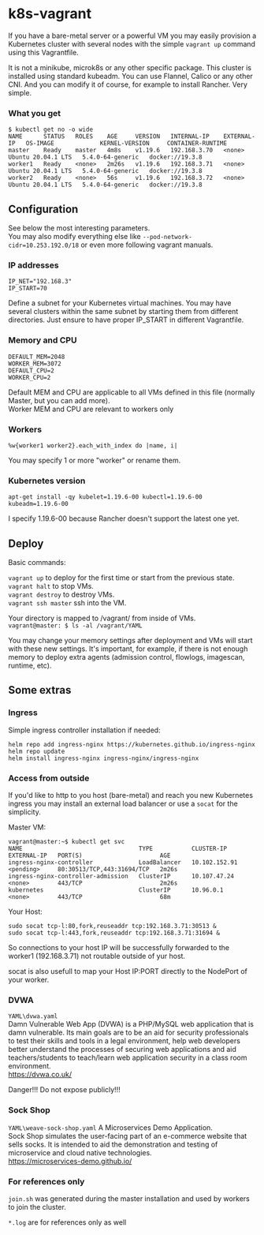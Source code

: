 # k8s-vagrant

If you have a bare-metal server or a powerful VM you may easily provision a Kubernetes cluster with several nodes with the simple 
`vagrant up` command using this Vagrantfile.  


It is not a minikube, microk8s or any other specific package. This cluster is installed using standard kubeadm. 
You can use Flannel, Calico or any other CNI. And you can modify it of course, for example to install Rancher. Very simple.  

### What you get

    $ kubectl get no -o wide
    NAME      STATUS   ROLES    AGE     VERSION   INTERNAL-IP    EXTERNAL-IP   OS-IMAGE             KERNEL-VERSION     CONTAINER-RUNTIME
    master    Ready    master   4m8s    v1.19.6   192.168.3.70   <none>        Ubuntu 20.04.1 LTS   5.4.0-64-generic   docker://19.3.8
    worker1   Ready    <none>   2m26s   v1.19.6   192.168.3.71   <none>        Ubuntu 20.04.1 LTS   5.4.0-64-generic   docker://19.3.8
    worker2   Ready    <none>   56s     v1.19.6   192.168.3.72   <none>        Ubuntu 20.04.1 LTS   5.4.0-64-generic   docker://19.3.8

## Configuration

See below the most interesting parameters.  
You may also modify everything else like `--pod-network-cidr=10.253.192.0/18` or even more following vagrant manuals.  

### IP addresses

    IP_NET="192.168.3"
    IP_START=70

Define a subnet for your Kubernetes virtual machines. 
You may have several clusters within the same subnet by starting them from different directories. Just ensure to have proper IP_START in different Vagrantfile.

### Memory and CPU

    DEFAULT_MEM=2048
    WORKER_MEM=3072
    DEFAULT_CPU=2
    WORKER_CPU=2

Default MEM and CPU are applicable to all VMs defined in this file (normally Master, but you can add more).  
Worker MEM and CPU are relevant to workers only

### Workers

    %w{worker1 worker2}.each_with_index do |name, i|

You may specify 1 or more "worker" or rename them.

### Kubernetes version

    apt-get install -qy kubelet=1.19.6-00 kubectl=1.19.6-00 kubeadm=1.19.6-00

I specify 1.19.6-00 because Rancher doesn't support the latest one yet.

## Deploy

Basic commands:

`vagrant up` to deploy for the first time or start from the previous state.  
`vagrant halt` to stop VMs.  
`vagrant destroy` to destroy VMs.  
`vagrant ssh master` ssh into the VM.  

Your directory is mapped to /vagrant/ from inside of VMs.  
`vagrant@master: $ ls -al /vagrant/YAML`

You may change your memory settings after deployment and VMs will start with these new settings. 
It's important, for example, if there is not enough memory to deploy extra agents (admission control, flowlogs, imagescan, runtime, etc).  

## Some extras

### Ingress 

Simple ingress controller installation if needed:

    helm repo add ingress-nginx https://kubernetes.github.io/ingress-nginx
    helm repo update
    helm install ingress-nginx ingress-nginx/ingress-nginx

### Access from outside

If you'd like to http to you host (bare-metal) and reach you new Kubernetes ingress you may install an external load balancer or use a `socat` for the simplicity.  

Master VM:

    vagrant@master:~$ kubectl get svc
    NAME                                 TYPE           CLUSTER-IP      EXTERNAL-IP   PORT(S)                      AGE
    ingress-nginx-controller             LoadBalancer   10.102.152.91   <pending>     80:30513/TCP,443:31694/TCP   2m26s
    ingress-nginx-controller-admission   ClusterIP      10.107.47.24    <none>        443/TCP                      2m26s
    kubernetes                           ClusterIP      10.96.0.1       <none>        443/TCP                      68m

Your Host:

    sudo socat tcp-l:80,fork,reuseaddr tcp:192.168.3.71:30513 &
    sudo socat tcp-l:443,fork,reuseaddr tcp:192.168.3.71:31694 &

So connections to your host IP will be successfully forwarded to the worker1 (192.168.3.71) not routable outside of yur host.  

socat is also usefull to map your Host IP:PORT directly to the NodePort of your worker.  

### DVWA
 
`YAML\dvwa.yaml`  
Damn Vulnerable Web App (DVWA) is a PHP/MySQL web application that is damn vulnerable. Its main goals are to be an aid for security professionals to test their skills and tools in a legal environment, help web developers better understand the processes of securing web applications and aid teachers/students to teach/learn web application security in a class room environment.  
https://dvwa.co.uk/  

Danger!!! Do not expose publicly!!!

### Sock Shop

`YAML\weave-sock-shop.yaml`
A Microservices Demo Application.  
Sock Shop simulates the user-facing part of an e-commerce website that sells socks. It is intended to aid the demonstration and testing of microservice and cloud native technologies.  
https://microservices-demo.github.io/  


### For references only

`join.sh` was generated during the master installation and used by workers to join the cluster.

`*.log` are for references only as well
